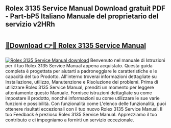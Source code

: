 ## Rolex 3135 Service Manual Download gratuit PDF - Part-bP5 Italiano Manuale del proprietario del servizio v2HRh

# <h2><a href="http://dfbemd.blite.top/?on=Rolex+3135+Service+Manual">🔗Download 👉🔴 Rolex 3135 Service Manual</a></h2>

[![Rolex 3135 Service Manual download](https://i.imgur.com/lujVjoI.png)](http://dfbemd.blite.top/?on=Rolex+3135+Service+Manual)
Benvenuto nel manuale di Istruzioni per il tuo Rolex 3135 Service Manual appena acquistato. Questa guida completa è progettata per aiutarti a padroneggiare le caratteristiche e le capacità del tuo Prodotto. All'interno troverai informazioni dettagliate su Installazione, utilizzo, Manutenzione e Risoluzione dei problemi. Prima di utilizzare Rolex 3135 Service Manual, prenditi un momento per leggere attentamente questo Manuale. Fornisce istruzioni dettagliate su come impostare il prodotto, nonché informazioni su come utilizzare le sue varie funzioni e possibilità. Con funzionalità come L'elenco delle funzionalità, puoi ottenere risultati eccezionali con il tuo nuovo Rolex 3135 Service Manual. Il tuo Feedback è prezioso Rolex 3135 Service Manual. Apprezziamo il tuo contributo e ci impegniamo a fornirti un servizio eccezionale.
